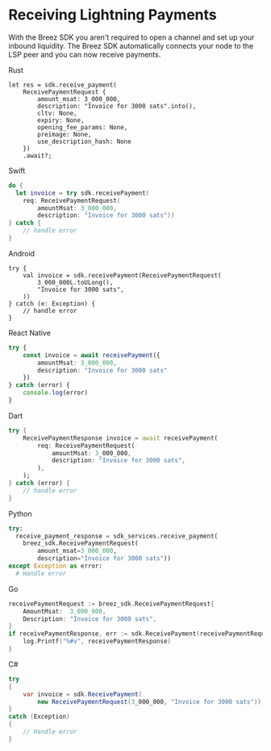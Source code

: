 # Receiving Lightning Payments

With the Breez SDK you aren't required to open a channel and set up your inbound liquidity.
The Breez SDK automatically connects your node to the LSP peer and you can now receive payments.

<custom-tabs category="lang">
<div slot="title">Rust</div>
<section>

```rust,ignore
let res = sdk.receive_payment(
    ReceivePaymentRequest {
        amount_msat: 3_000_000,
        description: "Invoice for 3000 sats".into(),
        cltv: None,
        expiry: None,
        opening_fee_params: None,
        preimage: None,
        use_description_hash: None
    })
    .await?;
```
</section>

<div slot="title">Swift</div>
<section>

```swift
do {
  let invoice = try sdk.receivePayment(
    req: ReceivePaymentRequest(
        amountMsat: 3_000_000, 
        description: "Invoice for 3000 sats"))
} catch {
    // handle error
}
```
</section>

<div slot="title">Android</div>
<section>

```kotlin,ignore
try {
    val invoice = sdk.receivePayment(ReceivePaymentRequest(
        3_000_000L.toULong(),
        "Invoice for 3000 sats",
    ))
} catch (e: Exception) {
    // handle error
}
```
</section>

<div slot="title">React Native</div>
<section>

```typescript
try {
    const invoice = await receivePayment({
        amountMsat: 3_000_000, 
        description: "Invoice for 3000 sats"
    })
} catch (error) {
    console.log(error)
}
```
</section>

<div slot="title">Dart</div>
<section>

```dart
try {
    ReceivePaymentResponse invoice = await receivePayment(
        req: ReceivePaymentRequest(
            amountMsat: 3_000_000, 
            description: "Invoice for 3000 sats",
        ),
    );
} catch (error) {
    // handle error
}
```
</section>

<div slot="title">Python</div>
<section>

```python
try:
  receive_payment_response = sdk_services.receive_payment(
    breez_sdk.ReceivePaymentRequest(
        amount_msat=3_000_000,
        description="Invoice for 3000 sats"))
except Exception as error:
  # Handle error
```
</section>

<div slot="title">Go</div>
<section>

```go
receivePaymentRequest := breez_sdk.ReceivePaymentRequest{
    AmountMsat:  3_000_000,
    Description: "Invoice for 3000 sats",
}
if receivePaymentResponse, err := sdk.ReceivePayment(receivePaymentRequest); err == nil {
    log.Printf("%#v", receivePaymentResponse)
}
```
</section>

<div slot="title">C#</div>
<section>

```cs
try 
{
    var invoice = sdk.ReceivePayment(
        new ReceivePaymentRequest(3_000_000, "Invoice for 3000 sats"));
} 
catch (Exception) 
{
    // Handle error
}
```
</section>
</custom-tabs>

